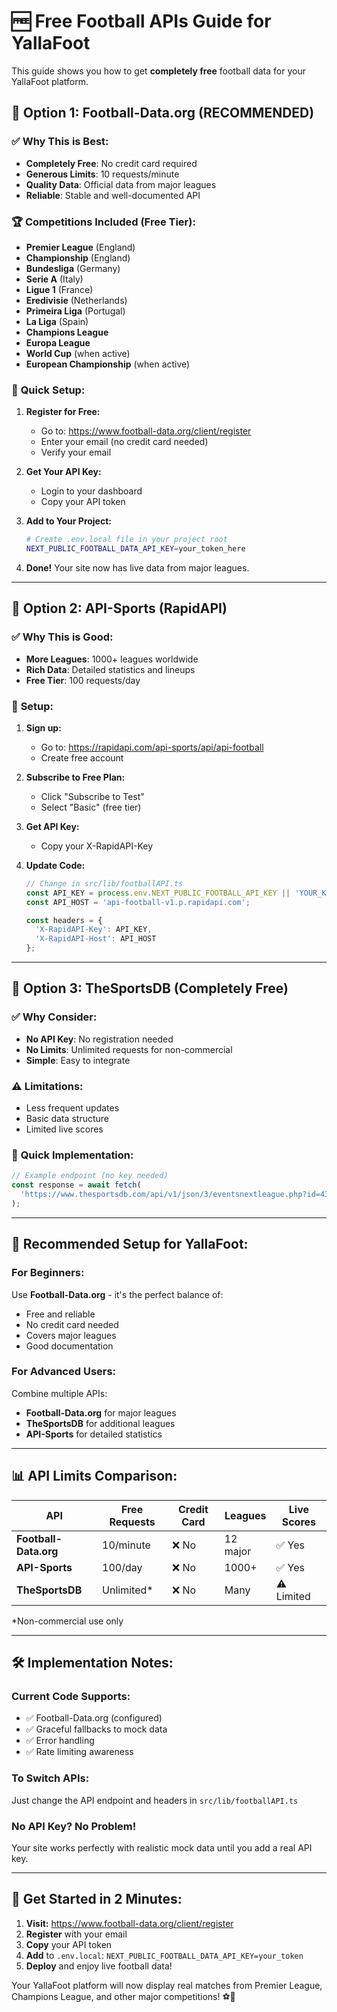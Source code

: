 # 🆓 Free Football APIs Guide for YallaFoot

This guide shows you how to get **completely free** football data for your YallaFoot platform.

## 🥇 **Option 1: Football-Data.org (RECOMMENDED)**

### ✅ **Why This is Best:**
- **Completely Free**: No credit card required
- **Generous Limits**: 10 requests/minute
- **Quality Data**: Official data from major leagues
- **Reliable**: Stable and well-documented API

### 🏆 **Competitions Included (Free Tier):**
- **Premier League** (England)
- **Championship** (England)
- **Bundesliga** (Germany)
- **Serie A** (Italy)
- **Ligue 1** (France)
- **Eredivisie** (Netherlands)
- **Primeira Liga** (Portugal)
- **La Liga** (Spain)
- **Champions League**
- **Europa League**
- **World Cup** (when active)
- **European Championship** (when active)

### 🚀 **Quick Setup:**

1. **Register for Free:**
   - Go to: https://www.football-data.org/client/register
   - Enter your email (no credit card needed)
   - Verify your email

2. **Get Your API Key:**
   - Login to your dashboard
   - Copy your API token

3. **Add to Your Project:**
   ```bash
   # Create .env.local file in your project root
   NEXT_PUBLIC_FOOTBALL_DATA_API_KEY=your_token_here
   ```

4. **Done!** Your site now has live data from major leagues.

---

## 🥈 **Option 2: API-Sports (RapidAPI)**

### ✅ **Why This is Good:**
- **More Leagues**: 1000+ leagues worldwide
- **Rich Data**: Detailed statistics and lineups
- **Free Tier**: 100 requests/day

### 🚀 **Setup:**

1. **Sign up:**
   - Go to: https://rapidapi.com/api-sports/api/api-football
   - Create free account

2. **Subscribe to Free Plan:**
   - Click "Subscribe to Test"
   - Select "Basic" (free tier)

3. **Get API Key:**
   - Copy your X-RapidAPI-Key

4. **Update Code:**
   ```typescript
   // Change in src/lib/footballAPI.ts
   const API_KEY = process.env.NEXT_PUBLIC_FOOTBALL_API_KEY || 'YOUR_KEY';
   const API_HOST = 'api-football-v1.p.rapidapi.com';
   
   const headers = {
     'X-RapidAPI-Key': API_KEY,
     'X-RapidAPI-Host': API_HOST
   };
   ```

---

## 🥉 **Option 3: TheSportsDB (Completely Free)**

### ✅ **Why Consider:**
- **No API Key**: No registration needed
- **No Limits**: Unlimited requests for non-commercial
- **Simple**: Easy to integrate

### ⚠️ **Limitations:**
- Less frequent updates
- Basic data structure
- Limited live scores

### 🚀 **Quick Implementation:**
```typescript
// Example endpoint (no key needed)
const response = await fetch(
  'https://www.thesportsdb.com/api/v1/json/3/eventsnextleague.php?id=4328'
);
```

---

## 🎯 **Recommended Setup for YallaFoot:**

### **For Beginners:**
Use **Football-Data.org** - it's the perfect balance of:
- Free and reliable
- No credit card needed
- Covers major leagues
- Good documentation

### **For Advanced Users:**
Combine multiple APIs:
- **Football-Data.org** for major leagues
- **TheSportsDB** for additional leagues
- **API-Sports** for detailed statistics

---

## 📊 **API Limits Comparison:**

| API | Free Requests | Credit Card | Leagues | Live Scores |
|-----|--------------|-------------|---------|-------------|
| **Football-Data.org** | 10/minute | ❌ No | 12 major | ✅ Yes |
| **API-Sports** | 100/day | ❌ No | 1000+ | ✅ Yes |
| **TheSportsDB** | Unlimited* | ❌ No | Many | ⚠️ Limited |

*Non-commercial use only

---

## 🛠️ **Implementation Notes:**

### **Current Code Supports:**
- ✅ Football-Data.org (configured)
- ✅ Graceful fallbacks to mock data
- ✅ Error handling
- ✅ Rate limiting awareness

### **To Switch APIs:**
Just change the API endpoint and headers in `src/lib/footballAPI.ts`

### **No API Key? No Problem!**
Your site works perfectly with realistic mock data until you add a real API key.

---

## 🚀 **Get Started in 2 Minutes:**

1. **Visit:** https://www.football-data.org/client/register
2. **Register** with your email
3. **Copy** your API token
4. **Add** to `.env.local`: `NEXT_PUBLIC_FOOTBALL_DATA_API_KEY=your_token`
5. **Deploy** and enjoy live football data!

Your YallaFoot platform will now display real matches from Premier League, Champions League, and other major competitions! ⚽🎉